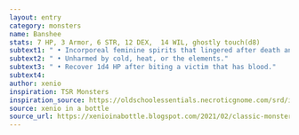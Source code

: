 ```yaml
---
layout: entry 
category: monsters
name: Banshee
stats: 7 HP, 3 Armor, 6 STR, 12 DEX,  14 WIL, ghostly touch(d8)
subtext1: " • Incorporeal feminine spirits that lingered after death and haunt the living."
subtext2: " • Unharmed by cold, heat, or the elements."
subtext3: " • Recover 1d4 HP after biting a victim that has blood."
subtext4: 
author: xenio
inspiration: TSR Monsters
inspiration_source: https://oldschoolessentials.necroticgnome.com/srd/index.php/Monster_Descriptions
source: xenio in a bottle
source_url: https://xenioinabottle.blogspot.com/2021/02/classic-monsters-for-cairnito-part-1.html
---
```

